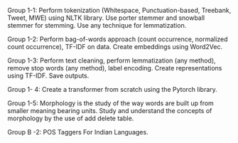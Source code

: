 Group 1-1: Perform tokenization (Whitespace, Punctuation-based, Treebank, Tweet, MWE) using NLTK library. Use porter stemmer and snowball stemmer for stemming. Use any technique for lemmatization.


Group 1-2: Perform bag-of-words approach (count occurrence, normalized count occurrence), TF-IDF on data. Create embeddings using Word2Vec.


Group 1-3:  Perform text cleaning, perform lemmatization (any method), remove stop words (any method), label encoding. Create representations using TF-IDF. Save outputs.


Group 1- 4: Create a transformer from scratch using the Pytorch library.


Group 1-5: Morphology is the study of the way words are built up from smaller meaning bearing units. Study and understand the concepts of morphology by the use of add delete table.


Group B -2: POS Taggers For Indian Languages.



